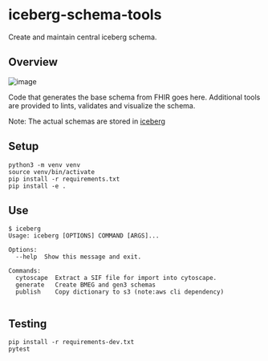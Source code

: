 # iceberg-schema-tools
Create and maintain central iceberg schema.

## Overview

![image](https://user-images.githubusercontent.com/47808/233504556-498adff7-428d-4fa3-b534-937802cb6af4.png)


Code that generates the base schema from FHIR goes here.  Additional tools are provided to lints, validates and visualize the schema.

Note: The actual schemas are stored in [iceberg](https://github.com/bmeg/iceberg)


## Setup

```
python3 -m venv venv
source venv/bin/activate
pip install -r requirements.txt
pip install -e . 
```


## Use

```
$ iceberg
Usage: iceberg [OPTIONS] COMMAND [ARGS]...

Options:
  --help  Show this message and exit.

Commands:
  cytoscape  Extract a SIF file for import into cytoscape.
  generate   Create BMEG and gen3 schemas
  publish    Copy dictionary to s3 (note:aws cli dependency)


```


## Testing

```
pip install -r requirements-dev.txt
pytest
```

